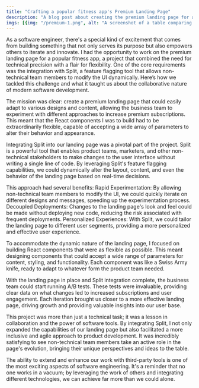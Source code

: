 ```yaml
---
title: "Crafting a popular fitness app's Premium Landing Page"
description: "A blog post about creating the premium landing page for a popular fitness app"
imgs: [{img: "/premium-1.png", alt: "A screenshot of a table comparing premium features vs free features"}, {img: "/premium-2.png", alt: "A screen shot of the premium page UI that includes a button to subscribe and highlights of premium features"}, {img: "/premium-3.png", alt: "A screen shot of the premium page UI that shows two cards with subscription options for yearly and monthly plans"}]
---
```


As a software engineer, there's a special kind of excitement that comes from building something that not only serves its purpose but also empowers others to iterate and innovate. I had the opportunity to work on the premium landing page for a popular fitness app, a project that combined the need for technical precision with a flair for flexibility. One of the core requirements was the integration with Split, a feature flagging tool that allows non-technical team members to modify the UI dynamically. Here’s how we tackled this challenge and what it taught us about the collaborative nature of modern software development.

The mission was clear: create a premium landing page that could easily adapt to various designs and content, allowing the business team to experiment with different approaches to increase premium subscriptions. This meant that the React components I was to build had to be extraordinarily flexible, capable of accepting a wide array of parameters to alter their behavior and appearance.

Integrating Split into our landing page was a pivotal part of the project. Split is a powerful tool that enables product teams, marketers, and other non-technical stakeholders to make changes to the user interface without writing a single line of code. By leveraging Split's feature flagging capabilities, we could dynamically alter the layout, content, and even the behavior of the landing page based on real-time decisions.

This approach had several benefits:
Rapid Experimentation: By allowing non-technical team members to modify the UI, we could quickly iterate on different designs and messages, speeding up the experimentation process.
Decoupled Deployments: Changes to the landing page's look and feel could be made without deploying new code, reducing the risk associated with frequent deployments.
Personalized Experiences: With Split, we could tailor the landing page to different user segments, providing a more personalized and effective user experience.

To accommodate the dynamic nature of the landing page, I focused on building React components that were as flexible as possible. This meant designing components that could accept a wide range of parameters for content, styling, and functionality. Each component was like a Swiss Army knife, ready to adapt to whatever form the product team needed.

With the landing page in place and Split integration complete, the business team could start running A/B tests. These tests were invaluable, providing clear data on what changes led to increased subscriptions and user engagement. Each iteration brought us closer to a more effective landing page, driving growth and providing valuable insights into our user base.

This project was more than just a technical task; it was a lesson in collaboration and the power of software tools. By integrating Split, I not only expanded the capabilities of our landing page but also facilitated a more inclusive and agile approach to product development. It was incredibly satisfying to see non-technical team members take an active role in the page's evolution, bringing their unique perspectives and ideas to the table.

The ability to extend and enhance our work with third-party tools is one of the most exciting aspects of software engineering. It's a reminder that no one works in a vacuum; by leveraging the work of others and integrating different technologies, we can achieve far more than we could alone.